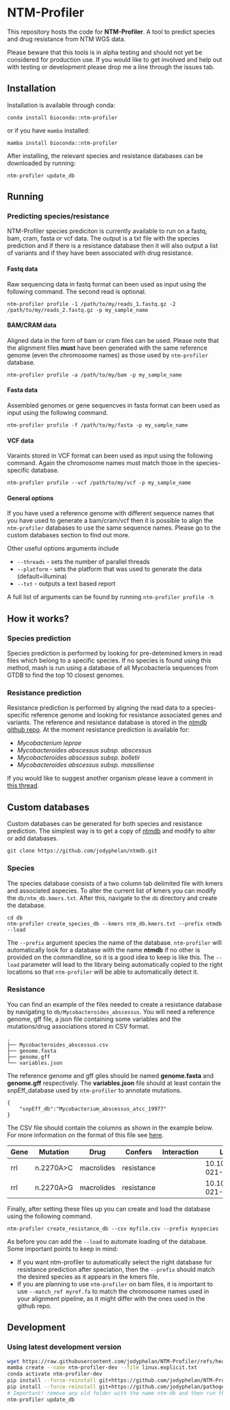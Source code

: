 # NTM-Profiler

This repository hosts the code for **NTM-Profiler**. A tool to predict species and drug resistance from NTM WGS data.

Please beware that this tools is in alpha testing and should not yet be considered for production use. If you would like to get involved and help out with testing or development please drop me a line through the issues tab.

## Installation

Installation is available through conda:

```
conda install bioconda::ntm-profiler
```

or if you have `mamba` installed:

```
mamba install bioconda::ntm-profiler
```

After installing, the relevant species and resistance databases can be downloaded by running:

```
ntm-profiler update_db
```

## Running

### Predicting species/resistance

NTM-Profiler species prediciton is currently available to run on a fastq, bam, cram, fasta or vcf data. The output is a txt file with the species prediction and if there is a resistance database then it will also output a  list of variants and if they have been associated with drug resistance.

#### Fastq data

Raw sequencing data in fastq format can been used as input using the following command. The second read is optional.

```
ntm-profiler profile -1 /path/to/my/reads_1.fastq.gz -2 /path/to/my/reads_2.fastq.gz -p my_sample_name
```

#### BAM/CRAM data

Aligned data in the form of bam or cram files can be used. Please note that the alignment files **must** have been generated with the same reference genome (even the chromosome names) as those used by `ntm-profiler` database.

```
ntm-profiler profile -a /path/to/my/bam -p my_sample_name
```

#### Fasta data

Assembled genomes or gene sequencves in fasta format can been used as input using the following command.

```
ntm-profiler profile -f /path/to/my/fasta -p my_sample_name
```

#### VCF data

Varaints stored in VCF format can been used as input using the following command. Again the chromosome names must match those in the species-specific database.

```
ntm-profiler profile --vcf /path/to/my/vcf -p my_sample_name
```

#### General options

If you have used a reference genome with different sequence names that you have used to generate a bam/cram/vcf then it is possible to align the `ntm-profiler` databases to use the same sequence names. Please go to the custom databases section to find out more.

Other useful options arguments include 
* `--threads` - sets the number of parallel threads
* `--platform` - sets the platform that was used to generate the data (default=illumina) 
* `--txt` - outputs a text based report

A full list of arguments can be found by running `ntm-profiler profile -h`

## How it works?

### Species prediction
Species prediction is performed by looking for pre-detemined kmers in read files which belong to a specific species. If no species is found using this method, mash is run using a database of all Mycobacteria sequences from GTDB to find the top 10 closest genomes.

### Resistance prediction
Resistance prediction is performed by aligning the read data to a species-specific reference genome and looking for resistance associated genes and variants. The reference and resistance database is stored in the [ntmdb github repo](https://github.com/jodyphelan/ntmdb). At the moment resistance prediction is available for:

* _Mycobacterium leprae_
* _Mycobacteroides abscessus subsp. abscessus_
* _Mycobacteroides abscessus subsp. bolletii_
* _Mycobacteroides abscessus subsp. massiliense_

If you would like to suggest another organism please leave a comment in [this thread](https://github.com/jodyphelan/NTM-Profiler/discussions/6).


## Custom databases

Custom databases can be generated for both species and resistance prediction. The simplest way is to get a copy of [ntmdb](https://github.com/jodyphelan/ntmdb) and modify to alter or add databases. 

```
git clone https://github.com/jodyphelan/ntmdb.git
```

### Species

The species database consists of a two column tab delimited file with kmers and associated aspecies. To alter the current list of kmers you can modify the `db/ntm_db.kmers.txt`. After this, navigate to the `db` directory and create the database.

```
cd db
ntm-profiler create_species_db --kmers ntm_db.kmers.txt --prefix ntmdb --load
```

The `--prefix` argument species the name of the database. `ntm-profiler` will automatically look for a database with the name **ntmdb** if no other is provided on the commandline, so it is a good idea to keep is like this. The `--load` parameter will lead to the library being automatically copied to the right locations so that `ntm-profiler` will be able to automatically detect it.

### Resistance

You can find an example of the files needed to create a resistance database by navigating to `db/Mycobacteroides_abscessus`. You will need a reference genome, gff file, a json file containing some variables and the mutations/drug associations stored in CSV format.

```
.
├── Mycobacteroides_abscessus.csv
├── genome.fasta
├── genome.gff
└── variables.json
```

The reference genome and gff giles should be named **genome.fasta** and **genome.gff** respectively. The **variables.json** file should at least contain the snpEff_database used by `ntm-profiler` to annotate mutations.

```
{
    "snpEff_db":"Mycobacterium_abscessus_atcc_19977"
}
```

The CSV file should contain the columns as shown in the example below. For more information on the format of this file see [here](https://github.com/jodyphelan/ntmdb).

| Gene | Mutation  | Drug       | Confers    | Interaction | Literature                 |
| ---- | --------- | ---------- | ---------- | ----------- | -------------------------- |
| rrl  | n.2270A>C | macrolides | resistance |             | 10.1038/s41467-021-25484-9 |
| rrl  | n.2270A>G | macrolides | resistance |             | 10.1038/s41467-021-25484-9 |

Finally, after setting these files up you can create and load the database using the following command.

```
ntm-profiler create_resistance_db --csv myfile.csv --prefix myspecies 
```

As before you can add the `--load` to automate loading of the database. Some important points to keep in mind:

* If you want ntm-profiler to automatically select the right database for resistance prediction after speciation, then the `--prefix` should match the desired species as it appears in the kmers file.
* If you are planning to use `ntm-profiler` on bam files, it is important to use `--match_ref myref.fa` to match the chromosome names used in your alignment pipeline, as it might differ with the ones used in the github repo.


## Development 

### Using latest development version

```bash
wget https://raw.githubusercontent.com/jodyphelan/NTM-Profiler/refs/heads/dev/conda/linux.explicit.txt
mamba create --name ntm-profiler-dev --file linux.explicit.txt
conda activate ntm-profiler-dev
pip install --force-reinstall git+https://github.com/jodyphelan/NTM-Profiler.git@dev
pip install --force-reinstall git+https://github.com/jodyphelan/pathogen-profiler.git@dev
# Important! remove any old folder with the name ntm-db and then run the following command to update the database
ntm-profiler update_db
```